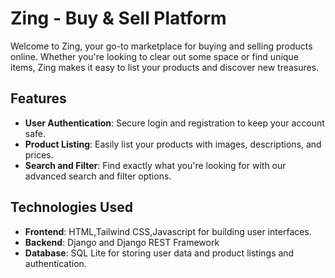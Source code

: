 # Zing - Buy & Sell Platform

Welcome to Zing, your go-to marketplace for buying and selling products online. Whether you're looking to clear out some space or find unique items, Zing makes it easy to list your products and discover new treasures.

## Features

- **User Authentication**: Secure login and registration to keep your account safe.
- **Product Listing**: Easily list your products with images, descriptions, and prices.
- **Search and Filter**: Find exactly what you're looking for with our advanced search and filter options.


## Technologies Used

- **Frontend**: HTML,Tailwind CSS,Javascript for building user interfaces.
- **Backend**: Django and Django REST Framework
- **Database**: SQL Lite for storing user data and product listings and authentication.
